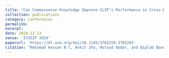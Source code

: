```yaml
---
title: "Can Commonsense Knowledge Improve CLIP’s Performance in Cross-Domain VQA?"
collection: publications
category: conferences
permalink: 
excerpt: 
date: 2024-12-13
venue: 'ICVGIP 2024'
paperurl: 'https://dl.acm.org/doi/10.1145/3702250.3702265'
citation: "Mohamad Hassan N C, Ankit Jha, Moloud Abdar, and Biplab Banerjee. 2025. Can Commonsense Knowledge Improve CLIP's Performance in Cross-Domain VQA?✱ In Proceedings of the Fifteenth Indian Conference on Computer Vision Graphics and Image Processing (ICVGIP ' 24). Association for Computing Machinery, New York, NY, USA, Article 15, 1–10. https://doi.org/10.1145/3702250.370226"
---
```

